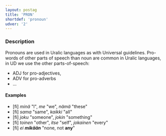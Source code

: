 ```yaml
---
layout: postag
title: 'PRON'
shortdef: 'pronoun'
udver: '2'
---
```


### Description

Pronouns are used in Uralic languages as with Universal guidelines.
Pro-words of other parts of speech than noun are common in Uralic languages, in
UD we use the other parts-of-speech:

* ADJ for pro-adjectives,
* ADV for pro-adverbs
* ...

#### Examples

* [fi] _minä_ "I", _me_ "we", _nämä_ "these"
* [fi] _sama_ "same", _kaikki_ "all"
* [fi] _joku_ "someone", _jokin_ "something"
* [fi] _toinen_ "other", _itse_ "self", _jokainen_ "every"
* [fi] _ei <b>mikään</b>_ "none, not <b>any</b>"

<!-- Interlanguage links updated Po 6. listopadu 2023, 21:41:28 CET -->
